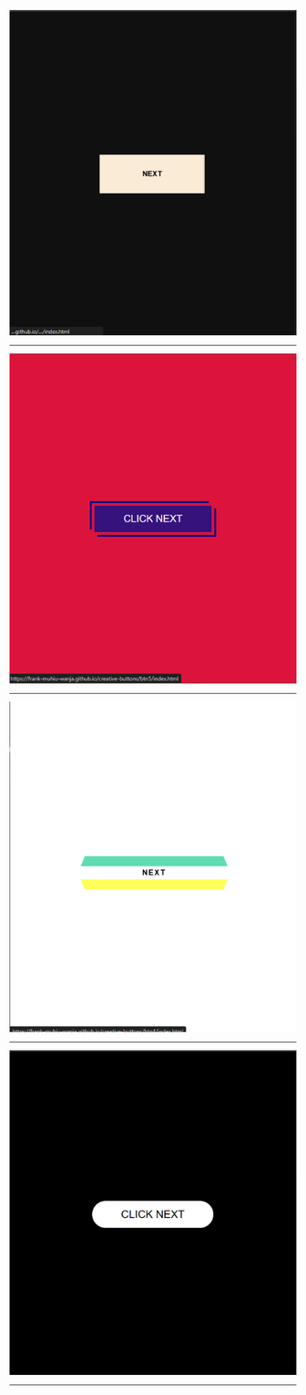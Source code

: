 ![](screenshot1.png)

---

![](screenshot2.png)

---

![](screenshot3.png)

---
![](screenshot4.png)

---
